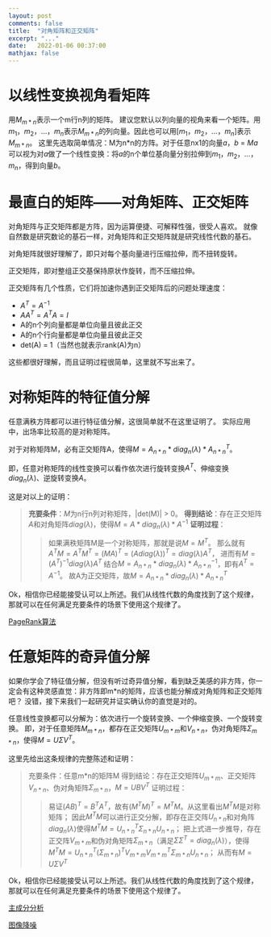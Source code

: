 ```yaml
---
layout: post
comments: false
title:  "对角矩阵和正交矩阵"
excerpt: "..."
date:   2022-01-06 00:37:00
mathjax: false
---
```


# 以线性变换视角看矩阵

用$M_{m*n}$表示一个m行n列的矩阵。
建议您默认以列向量的视角来看一个矩阵。用$m_1$，$m_2$，…，$m_n$表示$M_{m*n}$的列向量。因此也可以用[$m_1$，$m_2$，…，$m_n$]表示$M_{m*n}$。
这里先选取简单情况：M为n*n的方阵。对于任意nx1的向量$a$，$b$ = $Ma$可以视为对$a$做了一个线性变换：将$a$的n个单位基向量分别拉伸到$m_1$，$m_2$，…，$m_n$，得到向量$b$。

# 最直白的矩阵——对角矩阵、正交矩阵

对角矩阵与正交矩阵都是方阵，因为运算便捷、可解释性强，很受人喜欢。
就像自然数是研究数论的基石一样，对角矩阵和正交矩阵就是研究线性代数的基石。

对角矩阵就很好理解了，即只对每个基向量进行压缩拉伸，而不扭转旋转。

正交矩阵，即对整组正交基保持原状作旋转，而不压缩拉伸。

正交矩阵有几个性质，它们将加速你遇到正交矩阵后的问题处理速度：
- $A^T =A^{-1}$
- $AA^T = A^TA = I$
- A的n个列向量都是单位向量且彼此正交
- A的n个行向量都是单位向量且彼此正交
- det(A) = 1（当然也就表示rank(A)为n）

这些都很好理解，而且证明过程很简单，这里就不写出来了。

# 对称矩阵的特征值分解

任意满秩方阵都可以进行特征值分解，这很简单就不在这里证明了。
实际应用中，出场率比较高的是对称矩阵。

对于对称矩阵M，必有正交矩阵A，使得$M=A_{n*n}*diag_{n}(\lambda)*A_{n*n}^{T}$。

即，任意对称矩阵的线性变换可以看作依次进行旋转变换$A^{T}$、伸缩变换$diag_{n}(\lambda)$、逆旋转变换$A$。

这是对以上的证明：
> **充要条件**：$M$为n行n列对称矩阵，|det(M)| > 0。
**得到结论**：存在正交矩阵$A$和对角矩阵$diag(\lambda)$，使得$M=A*diag_{n}(\lambda)*A^{-1}$
**证明过程**：
>>  如果满秩矩阵M是一个对称矩阵，那就是说$M=M^{T}$。
    那么就有$A^{T}M = A^{T}M^{T} = (MA)^{T} = (Adiag(\lambda))^{T} = diag(\lambda)A^{T}$，
    进而有$M = (A^{T})^{-1}diag(\lambda)A^{T}$
    结合$M=A_{n*n}*diag_{n}(\lambda)*A_{n*n}^{-1}$，即有$A^{T} = A^{-1}$。
    故A为正交矩阵，故$M=A_{n*n}*diag_{n}(\lambda)*A_{n*n}^{T}$

Ok，相信你已经能接受认可以上所述。我们从线性代数的角度找到了这个规律，那就可以在任何满足充要条件的场景下使用这个规律了。

[PageRank算法](https://zh.wikipedia.org/wiki/PageRank)

# 任意矩阵的奇异值分解

如果你学会了特征值分解，但没有听过奇异值分解，看到缺乏美感的非方阵，你一定会有这种灵感直觉：非方阵即m*n的矩阵，应该也能分解成对角矩阵和正交矩阵吧？ 
没错，接下来我们一起研究并证实确认你的直觉是对的。

任意线性变换都可以分解为：依次进行一个旋转变换、一个伸缩变换、一个旋转变换。
即，对于任意矩阵$M_{m*n}$，都存在正交矩阵$U_{m*m}$和$V_{n*n}$，伪对角矩阵$\Sigma_{m*n}$，使得$M=U \Sigma V^{T}$。

这里先给出这条规律的完整陈述和证明：
> 充要条件：任意m*n的矩阵M
得到结论：存在正交矩阵$U_{m*m}$、正交矩阵$V_{n*n}$、伪对角矩阵$\Sigma_{m*n}$，$M=UBV^{T}$
证明过程：
>> 易证$(AB)^{T} = B^{T} A^{T}$，故有$(M^{T}M)^{T} = M^{T}M$。从这里看出$M^{T}M$是对称矩阵；
因此$M^{T}M$可以进行正交分解，即存在正交阵$U_{n*n}$和对角阵$diag_{n}(\lambda)$使得$M^{T}M = U_{n*n}^{T}\Sigma_{n*n}U_{n*n}$；
把上式进一步推导，存在正交阵$V_{m*m}$和伪对角矩阵$\Sigma_{m*n}$（满足$\Sigma \Sigma^{T} = diag_{n}(\lambda)$），使得$M^{T}M = U_{n*n}^{T} (\Sigma_{m*n})^{T} V_{m*m} V_{m*m}^{T} \Sigma_{m*n} U_{n*n}$；
从而有$M=U \Sigma V^{T}$

Ok，相信你已经能接受认可以上所述。我们从线性代数的角度找到了这个规律，那就可以在任何满足充要条件的场景下使用这个规律了。

[主成分分析](https://zh.wikipedia.org/zh-hans/%E4%B8%BB%E6%88%90%E5%88%86%E5%88%86%E6%9E%90)

[图像降噪](https://ieeexplore.ieee.org/abstract/document/7067415/)